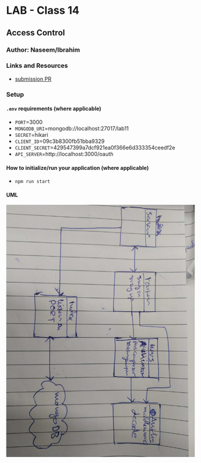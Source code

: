# LAB - Class 14

## Access Control

### Author: Naseem/Ibrahim

### Links and Resources

- [submission PR](https://github.com/401-advanced-javascript-ibrahim/access-control/pull/1)

### Setup

#### `.env` requirements (where applicable)

- `PORT`=3000
- `MONGODB_URI`=mongodb://localhost:27017/lab11
- `SECRET`=hikari
- `CLIENT_ID`=09c3b8300fb51bba9329
- `CLIENT_SECRET`=429547399a7dcf921ea0f366e6d333354ceedf2e
- `API_SERVER`=http://localhost:3000/oauth

#### How to initialize/run your application (where applicable)

- `npm run start`

#### UML

![](assesst/11.jpg)